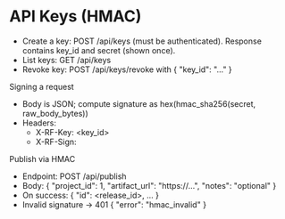 # API Keys (HMAC)

- Create a key: POST /api/keys (must be authenticated). Response contains key_id and secret (shown once).
- List keys: GET /api/keys
- Revoke key: POST /api/keys/revoke with { "key_id": "..." }

Signing a request
- Body is JSON; compute signature as hex(hmac_sha256(secret, raw_body_bytes))
- Headers:
  - X-RF-Key: <key_id>
  - X-RF-Sign: <hex>

Publish via HMAC
- Endpoint: POST /api/publish
- Body: { "project_id": 1, "artifact_url": "https://...", "notes": "optional" }
- On success: { "id": <release_id>, ... }
- Invalid signature -> 401 { "error": "hmac_invalid" }
